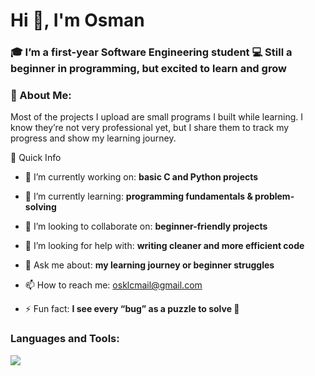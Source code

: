 <h1 align="left">Hi 👋, I'm Osman</h1>
<h3 align="left">🎓 I’m a first-year Software Engineering student 💻 Still a beginner in programming, but excited to learn and grow</h3>

<h3 align="left">🚀 About Me:</h3>
<p align="left">Most of the projects I upload are small programs I built while learning.
I know they’re not very professional yet, but I share them to track my progress and show my learning journey.</p>

📌 Quick Info

- 🔭 I’m currently working on: **basic C and Python projects**

- 🌱 I’m currently learning: **programming fundamentals & problem-solving**

- 👯 I’m looking to collaborate on: **beginner-friendly projects**

- 🤔 I’m looking for help with: **writing cleaner and more efficient code**

- 💬 Ask me about: **my learning journey or beginner struggles**

- 📫 How to reach me: osklcmail@gmail.com

- ⚡ Fun fact: **I see every “bug” as a puzzle to solve 🧩**



<h3 align="left">Languages and Tools:</h3>
<p align="left">
  <a href="">
    <img src="https://skillicons.dev/icons?i=py,c,html,css,pycharm,qt,unreal,vscode,ps,pr,ae," />
  </a>
</p>
